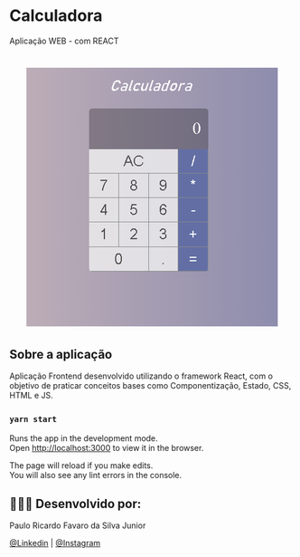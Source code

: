 
# Calculadora
Aplicação WEB - com REACT 

<h1 align="center">
    <img alt="Calculadora" src="./src/img/logo.png"  />
</h1>


## Sobre a aplicação
Aplicação Frontend desenvolvido utilizando o framework React, com o objetivo de praticar conceitos bases como Componentização, Estado, CSS, HTML e JS. 

### `yarn start`

Runs the app in the development mode.<br />
Open [http://localhost:3000](http://localhost:3000) to view it in the browser.

The page will reload if you make edits.<br />
You will also see any lint errors in the console.


## 👨🏼‍🚀 Desenvolvido por:

Paulo Ricardo Favaro da Silva Junior

 [@Linkedin](https://www.linkedin.com/in/paulo-ricardo-favaro-da-silva-junior-79092ab8/) | [@Instagram](https://www.instagram.com/prjr_dexter/)
